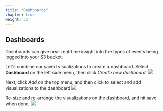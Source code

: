```yaml
---
title: "Dashboards"
chapter: true
weight: 32
---
```


## Dashboards

Dashboards can give near real-time insight into the types of events being logged into your S3 bucket.

Let's combine our saved visualizations to create a dashboard. Select **Dashboard** on the left side menu, then click *Create new dashboard*.
![](/images/analytics/create_dashboard.jpg)

Next, click *Add* on the top menu, and then click to select and add visualizations to the dashboard
![](/images/analytics/select_visualizations.jpg)

Re-size and re-arrange the visualizations on the dashboard, and hit save when done.
![](/images/analytics/elbdashboard.jpg)

